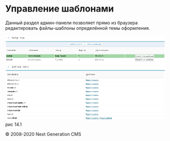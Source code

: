 Управление шаблонами
====================

Данный раздел админ-панели позволяет прямо из браузера редактировать файлы-шаблоны определённой темы оформления.

![](images/screenshots/templates_1.png)
рис 14.1

© 2008-2020 Next Generation CMS
